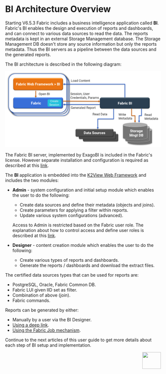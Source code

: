 # BI Architecture Overview

Starting V6.5.3 Fabric includes a business intelligence application called **BI**. Fabric's BI enables the design and execution of reports and dashboards, and can connect to various data sources to read the data. The reports metadata is kept in an external Storage Management database. The Storage Management DB doesn't store any source information but only the reports metadata. Thus the BI servers as a pipeline between the data sources and the generated reports.

The BI architecture is described in the following diagram:

 ![image](images/bi_integration_architecture.png)

The Fabric BI server, implemented by ExagoBI is included in the Fabric's license. However separate installation and configuration is required as described at this [link](01_Installation.md). 

The **BI** application is embedded into the [K2View Web Framework](/articles/30_web_framework/01_web_framework_overview.html) and includes the two modules:

* **Admin** - system configuration and initial setup module which enables the user to do the following: 

  - Create data sources and define their metadata (objects and joins).
  - Create parameters for applying a filter within reports.
  - Update various system configurations (advanced).

  Access to Admin is restricted based on the Fabric user role. The explanation about how to control access and define user roles is described at this [link](02_Permissions_Setup.md).

* **Designer** - content creation module which enables the user to do the following:

  * Create various types of reports and dashboards. 
  * Generate the reports / dashboards and download the extract files.

The certified data sources types that can be used for reports are:

* PostgreSQL, Oracle, Fabric Common DB.
* Fabric LUI given IID set as filter.
* Combination of above (join).
* Fabric commands.

Reports can be generated by either: 

* Manually by a user via the BI Designer.
* [Using a deep link](06_report_execution_guidelines.md#reports-generation-using-deep-link).
* [Using the Fabric Job mechanism](06_report_execution_guidelines.md#reports-generation-using-the-fabric-jobs-mechanism). 

Continue to the next articles of this user guide to get more details about each step of BI setup and implementation.




[<img align="right" width="60" height="54" src="/articles/images/Next.png">](00_BI_user_guide_overview.md) 
